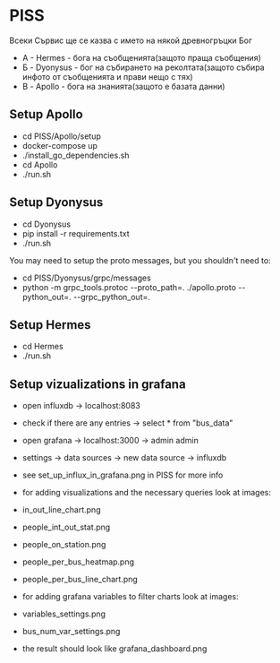 # PISS
Всеки Сървис ще се казва с името на някой древногръцки Бог

* A - Hermes - бога на съобщенията(защото праща съобщения)
* Б - Dyonysus - бог на събирането на реколтата(защото събира инфото от съобщенията и прави нещо с тях)
* В - Apollo - бога на знанията(защото е базата данни)

## Setup Apollo
* cd PISS/Apollo/setup
* docker-compose up
* ./install_go_dependencies.sh
* cd Apollo
* ./run.sh

## Setup Dyonysus
* cd Dyonysus
* pip install -r requirements.txt
* ./run.sh

You may need to setup the proto messages, but you shouldn't need to:
* cd PISS/Dyonysus/grpc/messages
* python -m grpc_tools.protoc --proto_path=. ./apollo.proto --python_out=. --grpc_python_out=.

## Setup Hermes
* cd Hermes
* ./run.sh

## Setup vizualizations in grafana
* open influxdb -> localhost:8083
* check if there are any entries -> select * from "bus_data"

* open grafana -> localhost:3000 -> admin admin
* settings -> data sources -> new data source -> influxdb
* see set_up_influx_in_grafana.png in PISS for more info

* for adding visualizations and the necessary queries look at images:
 * in_out_line_chart.png
 * people_int_out_stat.png
 * people_on_station.png
 * people_per_bus_heatmap.png
 * people_per_bus_line_chart.png
* for adding grafana variables to filter charts look at images:
 * variables_settings.png
 * bus_num_var_settings.png
* the result should look like grafana_dashboard.png